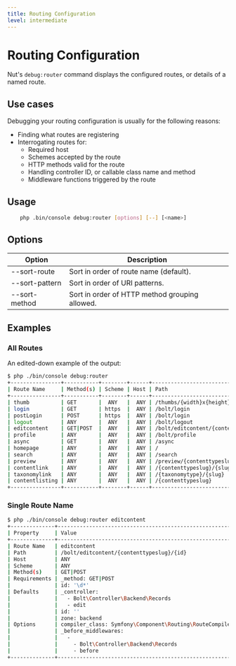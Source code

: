 ```yaml
---
title: Routing Configuration
level: intermediate
---
```

Routing Configuration
=====================

Nut's `debug:router` command displays the configured routes, or details of a
named route.


## Use cases

Debugging your routing configuration is usually for the following reasons:
  * Finding what routes are registering
  * Interrogating routes for:
    * Required host
    * Schemes accepted by the route
    * HTTP methods valid for the route
    * Handling controller ID, or callable class name and method
    * Middleware functions triggered by the route


## Usage

```bash
    php .bin/console debug:router [options] [--] [<name>]
```


## Options

| Option | Description |
|--------|-------------|
| --sort-route   | Sort in order of route name (default).
| --sort-pattern | Sort in order of URI patterns.
| --sort-method  | Sort in order of HTTP method grouping allowed.


## Examples

### All Routes

An edited-down example of the output:


```bash
$ php ./bin/console debug:router
+----------------+-----------+--------+------+------------------------------------------+
| Route Name     | Method(s) | Scheme | Host | Path                                     |
+----------------+-----------+--------+------+------------------------------------------+
| thumb          | GET       |  ANY   |  ANY | /thumbs/{width}x{height}{action}/{file}  |
| login          | GET       | https  |  ANY | /bolt/login                              |
| postLogin      | POST      | https  |  ANY | /bolt/login                              |
| logout         | ANY       |  ANY   |  ANY | /bolt/logout                             |
| editcontent    | GET|POST  |  ANY   |  ANY | /bolt/editcontent/{contenttypeslug}/{id} |
| profile        | ANY       |  ANY   |  ANY | /bolt/profile                            |
| async          | GET       |  ANY   |  ANY | /async                                   |
| homepage       | ANY       |  ANY   |  ANY | /                                        |
| search         | ANY       |  ANY   |  ANY | /search                                  |
| preview        | ANY       |  ANY   |  ANY | /preview/{contenttypeslug}               |
| contentlink    | ANY       |  ANY   |  ANY | /{contenttypeslug}/{slug}                |
| taxonomylink   | ANY       |  ANY   |  ANY | /{taxonomytype}/{slug}                   |
| contentlisting | ANY       |  ANY   |  ANY | /{contenttypeslug}                       |
+----------------+-----------+--------+------+------------------------------------------+
```

### Single Route Name

```bash
$ php ./bin/console debug:router editcontent
+--------------+---------------------------------------------------------+
| Property     | Value                                                   |
+--------------+---------------------------------------------------------+
| Route Name   | editcontent                                             |
| Path         | /bolt/editcontent/{contenttypeslug}/{id}                |
| Host         | ANY                                                     |
| Scheme       | ANY                                                     |
| Method(s)    | GET|POST                                                |
| Requirements | _method: GET|POST                                       |
|              | id: '\d*'                                               |
| Defaults     | _controller:                                            |
|              |   - Bolt\Controller\Backend\Records                     |
|              |   - edit                                                |
|              | id: ''                                                  |
|              | zone: backend                                           |
| Options      | compiler_class: Symfony\Component\Routing\RouteCompiler |
|              | _before_middlewares:                                    |
|              |   -                                                     |
|              |     - Bolt\Controller\Backend\Records                   |
|              |     - before                                            |
+--------------+---------------------------------------------------------+
```

